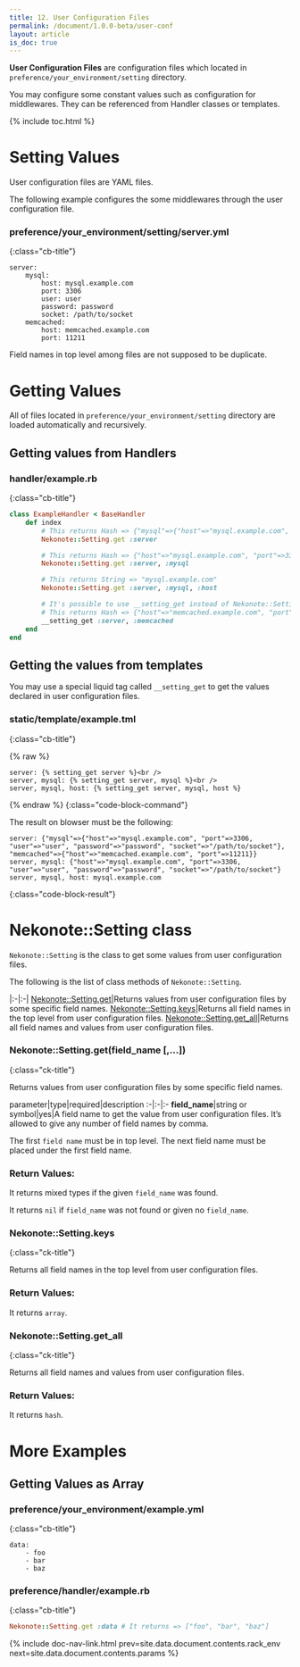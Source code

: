 ```yaml
---
title: 12. User Configuration Files
permalink: /document/1.0.0-beta/user-conf
layout: article
is_doc: true
---
```

**User Configuration Files** are configuration files which located in `preference/your_environment/setting` directory.

You may configure some constant values such as configuration for middlewares. They can be referenced from Handler classes or templates.

{% include toc.html %}

# Setting Values

User configuration files are YAML files.

The following example configures the some middlewares through the user configuration file.

### preference/your_environment/setting/server.yml
{:class="cb-title"}

```
server:
    mysql:
        host: mysql.example.com
        port: 3306
        user: user
        password: password
        socket: /path/to/socket
    memcached:
        host: memcached.example.com
        port: 11211
```

<p class="tip">Field names in top level among files are not supposed to be duplicate.</p>

# Getting Values

All of files located in `preference/your_environment/setting` directory are loaded automatically and recursively.

## Getting values from Handlers

### handler/example.rb
{:class="cb-title"}
```ruby
class ExampleHandler < BaseHandler
    def index
        # This returns Hash => {"mysql"=>{"host"=>"mysql.example.com", "port"=>3306, "user"=>"user", "password"=>"password", "socket"=>"/path/to/socket"}, "memcached"=>{"host"=>"memcached.example.com", "port"=>11211}}
        Nekonote::Setting.get :server

        # This returns Hash => {"host"=>"mysql.example.com", "port"=>3306, "user"=>"user", "password"=>"password", "socket"=>"/path/to/socket"}
        Nekonote::Setting.get :server, :mysql

        # This returns String => "mysql.example.com"
        Nekonote::Setting.get :server, :mysql, :host

        # It's possible to use __setting_get instead of Nekonote::Setting.get.
        # This returns Hash => {"host"=>"memcached.example.com", "port"=>11211}
        __setting_get :server, :memcached
    end
end
```

## Getting the values from templates

You may use a special liquid tag called `__setting_get` to get the values declared in user configuration files.

### static/template/example.tml
{:class="cb-title"}

{% raw %}
```
server: {% setting_get server %}<br />
server, mysql: {% setting_get server, mysql %}<br />
server, mysql, host: {% setting_get server, mysql, host %}
```
{% endraw %}
{:class="code-block-command"}

The result on blowser must be the following:

```
server: {"mysql"=>{"host"=>"mysql.example.com", "port"=>3306, "user"=>"user", "password"=>"password", "socket"=>"/path/to/socket"}, "memcached"=>{"host"=>"memcached.example.com", "port"=>11211}}
server, mysql: {"host"=>"mysql.example.com", "port"=>3306, "user"=>"user", "password"=>"password", "socket"=>"/path/to/socket"}
server, mysql, host: mysql.example.com
```
{:class="code-block-result"}

# Nekonote::Setting class

`Nekonote::Setting` is the class to get some values from user configuration files.

The following is the list of class methods of `Nekonote::Setting`.

|:-|:-|
[Nekonote::Setting.get](#nekonotesettinggetfieldname-)|Returns values from user configuration files by some specific field names.
[Nekonote::Setting.keys](#nekonotesettingkeys)|Returns all field names in the top level from user configuration files.
[Nekonote::Setting.get_all](#nekonotesettinggetall)|Returns all field names and values from user configuration files.

### Nekonote::Setting.get(field_name [,...])
{:class="ck-title"}

Returns values from user configuration files by some specific field names.

parameter|type|required|description
:-|:-|:-
**field_name**|string or symbol|yes|A field name to get the value from user configuration files. It’s allowed to give any number of field names by comma.

<p class="tip">The first <code>field name</code> must be in top level. The next field name must be placed under the first field name.</p>

### Return Values:
It returns mixed types if the given `field_name` was found.

It returns `nil` if `field_name` was not found or given no `field_name`.

### Nekonote::Setting.keys
{:class="ck-title"}

Returns all field names in the top level from user configuration files.

### Return Values:

It returns `array`.

### Nekonote::Setting.get_all
{:class="ck-title"}

Returns all field names and values from user configuration files.

### Return Values:
It returns `hash`.

# More Examples

## Getting Values as Array

### preference/your_environment/example.yml
{:class="cb-title"}
```
data:
    - foo
    - bar
    - baz
```

### preference/handler/example.rb
{:class="cb-title"}
```ruby
Nekonote::Setting.get :data # It returns => ["foo", "bar", "baz"]
```


{% include doc-nav-link.html prev=site.data.document.contents.rack_env next=site.data.document.contents.params %}

